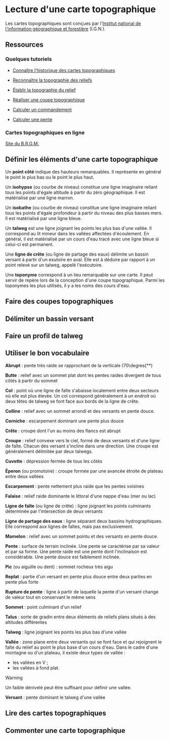 # Lecture d'une carte topographique

Les cartes topographiques sont conçues par l'[Institut national de l'information géographique et forestière](https://www.ign.fr/) (I.G.N.).

## Ressources

### Quelques tutoriels

- [Connaître l'historique des cartes topographiques](https://www.youtube.com/watch?v=QsPW0kp-Ep4&list=PLjepoOw2WVmh18Iv6bLIhYDUuqxojZIxS&index=11)

- [Reconnaître la topographie des reliefs](https://www.youtube.com/watch?v=ejSyEAwkHVk&list=PLRX0mqAXvuUJ4dUtN1i8MVvDwsSxUNA8g)

- [Établir la topographie du relief](https://www.youtube.com/watch?v=A2W15pGQ0Fk)

- [Réaliser une coupe topographique](https://www.youtube.com/watch?v=8Oh6OJaTsrs&list=PLjepoOw2WVmh18Iv6bLIhYDUuqxojZIxS&index=1)

- [Calculer un commandement](https://www.calculateur.com/pente-en-pourcentage.html)

- [Calculer une pente](https://www.youtube.com/watch?v=9kQK46D-R0g&list=PLjepoOw2WVmh18Iv6bLIhYDUuqxojZIxS&index=4)

### Cartes topographiques en ligne

[Site du B.R.G.M.](https://infoterre.brgm.fr/viewer/MainTileForward.do)

## Définir les éléments d'une carte topographique

Un **point côté** indique des hauteurs remarquables. Il représente en général le point le plus bas ou le point le plus haut.

Un **isohypse** (ou courbe de niveau) constitue une ligne imaginaire reliant tous les points d'égale altitude à partir du zéro géographique. Il est matérialisé par une ligne marron.

Un **isobathe** (ou courbe de niveau) constitue une ligne imaginaire reliant tous les points d'égale profondeur à partir du niveau des plus basses mers. Il est matérialisé par une ligne bleue.

Un **talweg** est une ligne joignant les points les plus bas d'une vallée. Il correspond au lit mineur dans les vallées affectées d'écoulement. En général, il est matérialisé par un cours d'eau tracé avec une ligne bleue si celui-ci est permanent.

Une **ligne de crête** (ou ligne de partage des eaux) délimite un bassin versant à partir d'un exutoire en aval. Elle est à déduire par rapport à un point relevé sur un talweg, appelé l'exécutoire.

Une **toponyme** correspond à un lieu remarquable sur une carte. Il peut servir de repère lors de la conception d'une coupe topographique. Parmi les toponymes les plus utilisés, il y a les noms des cours d'eau.


## Faire des coupes topographiques

## Délimiter un bassin versant

## Faire un profil de talweg

## Utiliser le bon vocabulaire

**Abrupt** : pente très raide se rapprochant de la verticale (70\degres{**)

**Butte** : relief avec un sommet plat dont les pentes  raides divergent de tous côtés à partir du sommet

**Col** : point où une ligne de faîte s'abaisse localement entre deux secteurs où elle est plus élevée. Un col correspond généralement à un endroit où deux têtes de talweg se font face aux bords de la ligne de crête.

**Colline** : relief avec un sommet arrondi et des versants en pente douce.

**Corniche** : escarpement dominant une pente plus douce

**Crête** : croupe dont l'un au moins des flancs est abrupt

**Croupe** : relief convexe vers le ciel, formé de deux versants et d'une ligne de faîte. Chacun des versant s'incline dans une direction. Une croupe est généralement délimitée par deux talwegs.

**Cuvette** : dépression fermée de tous les côtés

**Éperon** (ou promotoire) : croupe formée par une avancée étroite de plateau entre deux vallées

**Escarpement** : pente nettement plus raide que les pentes voisines

**Falaise** : relief raide dominante le littoral d'une nappe d'eau (mer ou lac)

**Ligne de faîte** (ou ligne de crête) : ligne joignant les points culminants déterminée par l'intersection de deux versants

**Ligne de partage des eaux** : ligne séparant deux bassins hydrographiques. Elle correspond aux lignes de faîtes, mais pas exclusivement.

**Mamelon** : relief avec un sommet pointu et des versants en pente douce.

**Pente** : surface de terrain inclinée. Une pente se caractérise par sa valeur et par sa forme. Une pente raide est une pente dont l'inclinaison est considérable. Une pente douce est faiblement inclinée.

**Pic** (ou aiguille ou dent) : sommet rocheux très aigu

**Replat** : partie d'un versant en pente plus douce entre deux parties en pente plus forte

**Rupture de pente** : ligne à partir de laquelle la pente d'un versant change de valeur tout en conservant le même sens

**Sommet** : point culminant d'un relief

**Talus** : sorte de gradin entre deux éléments de reliefs plans situés à des altitudes différentes

**Talweg** : ligne joignant les points les plus bas d'une vallée

**Vallée** : zone plane entre deux versants qui se font face et qui rejoignent le faîte du relief au point le plus base d'un cours d'eau. Dans le cadre d'une montagne ou d'un plateau, il existe deux types de vallée :
- les vallées en V ;
- les vallées à fond plat.

> [!WARNING]
> Un faible dénivelé peut être suffisant pour définir une vallée.

**Versant** : pente dominant le talweg d'une vallée

## Lire des cartes topographiques

## Commenter une carte topographique
